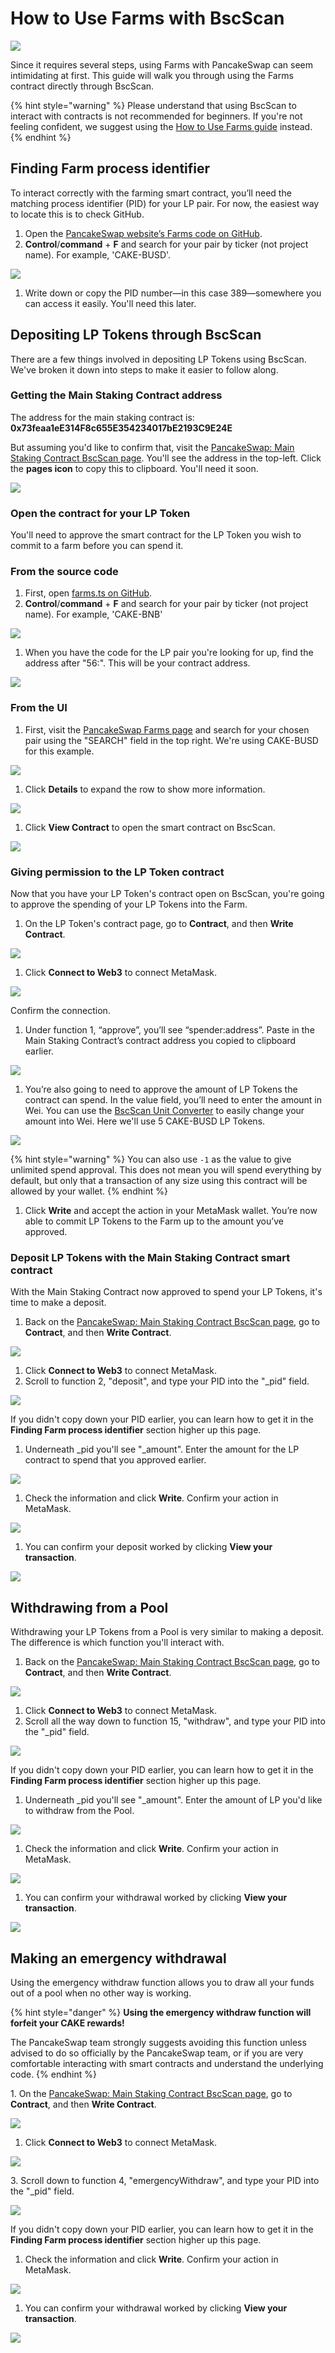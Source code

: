 # How to Use Farms with BscScan

![](../../.gitbook/assets/docs-masthead-21-%20%282%29.png)

Since it requires several steps, using Farms with PancakeSwap can seem intimidating at first. This guide will walk you through using the Farms contract directly through BscScan.

{% hint style="warning" %}
Please understand that using BscScan to interact with contracts is not recommended for beginners. If you're not feeling confident, we suggest using the [How to Use Farms guide](https://docs.pancakeswap.finance/products/yield-farming/how-to-use-farms) instead.
{% endhint %}

## Finding Farm process identifier

To interact correctly with the farming smart contract, you’ll need the matching process identifier \(PID\) for your LP pair. For now, the easiest way to locate this is to check GitHub.

1. Open the [PancakeSwap website’s Farms code on GitHub](https://github.com/pancakeswap/pancake-frontend/blob/master/src/config/constants/farms.ts).
2. **Control**/**command** + **F** and search for your pair by ticker \(not project name\). For example, 'CAKE-BUSD'.

![](../../.gitbook/assets/image%20%2896%29.png)

1. Write down or copy the PID number—in this case 389—somewhere you can access it easily. You'll need this later.

## Depositing LP Tokens through BscScan

There are a few things involved in depositing LP Tokens using BscScan. We've broken it down into steps to make it easier to follow along.

### Getting the Main Staking Contract address

The address for the main staking contract is: **0x73feaa1eE314F8c655E354234017bE2193C9E24E**

But assuming you'd like to confirm that, visit the [PancakeSwap: Main Staking Contract BscScan page](https://bscscan.com/address/0x73feaa1ee314f8c655e354234017be2193c9e24e#writeContract). You'll see the address in the top-left. Click the **pages icon** to copy this to clipboard. You'll need it soon.

![](../../.gitbook/assets/image%20%28154%29.png)

### Open the contract for your LP Token

You'll need to approve the smart contract for the LP Token you wish to commit to a farm before you can spend it.

### From the source code

1. First, open [farms.ts on GitHub](https://github.com/pancakeswap/pancake-frontend/blob/master/src/config/constants/farms.ts).
2. **Control**/**command** + **F** and search for your pair by ticker \(not project name\). For example, 'CAKE-BNB'

![](../../.gitbook/assets/image%20%28142%29.png)

1. When you have the code for the LP pair you're looking for up, find the address after "56:". This will be your contract address.

![](../../.gitbook/assets/image%20%28108%29.png)

### From the UI

1. First, visit the [PancakeSwap Farms page](https://pancakeswap.finance/farms) and search for your chosen pair using the "SEARCH" field in the top right. We're using CAKE-BUSD for this example.

![](../../.gitbook/assets/image%20%28106%29.png)

1. Click **Details** to expand the row to show more information.

![](../../.gitbook/assets/image%20%2834%29.png)

1. Click **View Contract** to open the smart contract on BscScan.

![](../../.gitbook/assets/image%20%28163%29.png)

### Giving permission to the LP Token contract

Now that you have your LP Token's contract open on BscScan, you're going to approve the spending of your LP Tokens into the Farm.

1. On the LP Token's contract page, go to **Contract**, and then **Write Contract**.

![](../../.gitbook/assets/image%20%28149%29%20%281%29.png)

1. Click **Connect to Web3** to connect MetaMask.

![](https://lh4.googleusercontent.com/IRXfcKBWmlH8o7gDE9ThGrKuc2DHZSNb-SxF93VSTkCdv2JjtdvKciPb5jom4Uv-ngpPMrrGQI1XuM6H2SuN81NMxGLzoHAye5YgvUzR9YSM6ElZs6e3A-fpnMT21PKyJmV2F1IZ)

Confirm the connection.

1. Under function 1, “approve”, you’ll see “spender:address”. Paste in the Main Staking Contract’s contract address you copied to clipboard earlier.

![](../../.gitbook/assets/image%20%287%29.png)

1. You’re also going to need to approve the amount of LP Tokens the contract can spend. In the value field, you’ll need to enter the amount in Wei. You can use the [BscScan Unit Converter](https://www.bscscan.com/unitconverter) to easily change your amount into Wei. Here we'll use 5 CAKE-BUSD LP Tokens.

![](../../.gitbook/assets/image%20%28158%29.png)

{% hint style="warning" %}
You can also use `-1` as the value to give unlimited spend approval. This does not mean you will spend everything by default, but only that a transaction of any size using this contract will be allowed by your wallet.
{% endhint %}

1. Click **Write** and accept the action in your MetaMask wallet. You’re now able to commit LP Tokens to the Farm up to the amount you’ve approved.

### Deposit LP Tokens with the Main Staking Contract smart contract

With the Main Staking Contract now approved to spend your LP Tokens, it's time to make a deposit.

1. Back on the [PancakeSwap: Main Staking Contract BscScan page](https://bscscan.com/address/0x73feaa1ee314f8c655e354234017be2193c9e24e#writeContract), go to **Contract**, and then **Write Contract**.

![](../../.gitbook/assets/image%20%28149%29.png)

1. Click **Connect to Web3** to connect MetaMask.
2. Scroll to function 2, "deposit", and type your PID into the "\_pid" field.

![](../../.gitbook/assets/image%20%2829%29.png)

If you didn't copy down your PID earlier, you can learn how to get it in the **Finding Farm process identifier** section higher up this page.

1. Underneath \_pid you'll see "\_amount". Enter the amount for the LP contract to spend that you approved earlier.

![](../../.gitbook/assets/image%20%2827%29.png)

1. Check the information and click **Write**. Confirm your action in MetaMask.

![](../../.gitbook/assets/image%20%2841%29%20%282%29.png)

1. You can confirm your deposit worked by clicking **View your transaction**.

![](../../.gitbook/assets/image%20%28145%29%20%282%29.png)

## Withdrawing from a Pool

Withdrawing your LP Tokens from a Pool is very similar to making a deposit. The difference is which function you'll interact with.

1. Back on the [PancakeSwap: Main Staking Contract BscScan page](https://bscscan.com/address/0x73feaa1ee314f8c655e354234017be2193c9e24e#writeContract), go to **Contract**, and then **Write Contract**.

![](../../.gitbook/assets/image%20%28149%29%20%282%29.png)

1. Click **Connect to Web3** to connect MetaMask.
2. Scroll all the way down to function 15, "withdraw", and type your PID into the "\_pid" field.

![](../../.gitbook/assets/image%20%28146%29.png)

If you didn't copy down your PID earlier, you can learn how to get it in the **Finding Farm process identifier** section higher up this page.

1. Underneath \_pid you'll see "\_amount". Enter the amount of LP you'd like to withdraw from the Pool.

![](../../.gitbook/assets/image%20%2883%29.png)

1. Check the information and click **Write**. Confirm your action in MetaMask.

![](../../.gitbook/assets/image%20%2841%29.png)

1. You can confirm your withdrawal worked by clicking **View your transaction**.

![](../../.gitbook/assets/image%20%28145%29.png)

## **Making an emergency withdrawal**

‌Using the emergency withdraw function allows you to draw all your funds out of a pool when no other way is working.

{% hint style="danger" %}
**Using the emergency withdraw function will forfeit your CAKE rewards!**

The PancakeSwap team strongly suggests avoiding this function unless advised to do so officially by the PancakeSwap team, or if you are very comfortable interacting with smart contracts and understand the underlying code.
{% endhint %}

‌1. On the [PancakeSwap: Main Staking Contract BscScan page](https://bscscan.com/address/0x73feaa1ee314f8c655e354234017be2193c9e24e#writeContract), go to **Contract**, and then **Write Contract**.

![](../../.gitbook/assets/image%20%28149%29%20%283%29.png)

1. Click **Connect to Web3** to connect MetaMask.

![](https://lh4.googleusercontent.com/IRXfcKBWmlH8o7gDE9ThGrKuc2DHZSNb-SxF93VSTkCdv2JjtdvKciPb5jom4Uv-ngpPMrrGQI1XuM6H2SuN81NMxGLzoHAye5YgvUzR9YSM6ElZs6e3A-fpnMT21PKyJmV2F1IZ)

‌3. Scroll down to function 4, "emergencyWithdraw", and type your PID into the "\_pid" field.

![](../../.gitbook/assets/image%20%2899%29.png)

If you didn't copy down your PID earlier, you can learn how to get it in the **Finding Farm process identifier** section higher up this page.

1. Check the information and click **Write**. Confirm your action in MetaMask.

![](../../.gitbook/assets/image%20%2841%29%20%281%29.png)

1. You can confirm your withdrawal worked by clicking **View your transaction**.

![](../../.gitbook/assets/image%20%28145%29%20%281%29.png)

